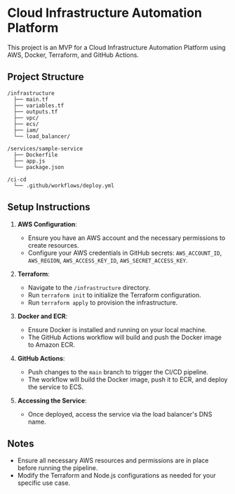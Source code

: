 # Cloud Infrastructure Automation Platform

This project is an MVP for a Cloud Infrastructure Automation Platform using AWS, Docker, Terraform, and GitHub Actions.

## Project Structure

```
/infrastructure
  ├── main.tf
  ├── variables.tf
  ├── outputs.tf
  ├── vpc/
  ├── ecs/
  ├── iam/
  └── load_balancer/

/services/sample-service
  ├── Dockerfile
  ├── app.js
  └── package.json

/ci-cd
  └── .github/workflows/deploy.yml
```

## Setup Instructions

1. **AWS Configuration**:
   - Ensure you have an AWS account and the necessary permissions to create resources.
   - Configure your AWS credentials in GitHub secrets: `AWS_ACCOUNT_ID`, `AWS_REGION`, `AWS_ACCESS_KEY_ID`, `AWS_SECRET_ACCESS_KEY`.

2. **Terraform**:
   - Navigate to the `/infrastructure` directory.
   - Run `terraform init` to initialize the Terraform configuration.
   - Run `terraform apply` to provision the infrastructure.

3. **Docker and ECR**:
   - Ensure Docker is installed and running on your local machine.
   - The GitHub Actions workflow will build and push the Docker image to Amazon ECR.

4. **GitHub Actions**:
   - Push changes to the `main` branch to trigger the CI/CD pipeline.
   - The workflow will build the Docker image, push it to ECR, and deploy the service to ECS.

5. **Accessing the Service**:
   - Once deployed, access the service via the load balancer's DNS name.

## Notes

- Ensure all necessary AWS resources and permissions are in place before running the pipeline.
- Modify the Terraform and Node.js configurations as needed for your specific use case. 